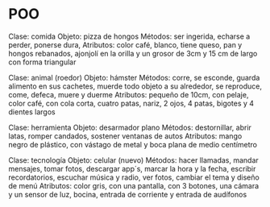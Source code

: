 # POO
Clase: comida
Objeto: pizza de hongos
Métodos: ser ingerida, echarse a perder, ponerse dura, 
Atributos: color café, blanco, tiene queso, pan y hongos rebanados, ajonjolí en la orilla y un grosor de 3cm y 15 cm de largo con forma triangular

Clase: animal (roedor)
Objeto: hámster
Métodos: corre, se esconde, guarda alimento en sus cachetes, muerde todo objeto a su alrededor, se reproduce, come, defeca, muere y duerme
Atributos: pequeño de 10cm, con pelaje, color café, con cola corta, cuatro patas, nariz, 2 ojos, 4 patas, bigotes y 4 dientes largos

Clase: herramienta
Objeto: desarmador plano
Métodos: destornillar, abrir latas, romper candados, sostener ventanas de autos
Atributos: mango negro de plástico, con vástago de metal y boca plana de medio centímetro

Clase: tecnología
Objeto: celular (nuevo)
Métodos: hacer llamadas, mandar mensajes, tomar fotos, descargar app´s, marcar la hora y la fecha, escribir recordatorios, escuchar música y radio, ver fotos, cambiar el tema y diseño de menú
Atributos: color gris, con una pantalla, con 3 botones, una cámara y un sensor de luz, bocina, entrada de corriente y entrada de audífonos
